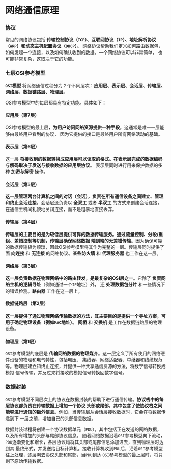 网络通信原理
===========================================================================
### 协议
常见的网络协议包括 **传输控制协议（`TCP`）、互联网协议（`IP`）、地址解析协议（`ARP`）和动态主机配置协议（`DHCP`）**。
网络协议帮助我们定义如何路由数据包，如何发起一个连接，以及如何确认收到的数据。一个网络协议可以非常简单，
也可能非常复杂，这取决于它的功能。

### 七层OSI参考模型
**`OSI`模型** 将网络通信过程分为 **`7`** 个不同层次：**应用层、表示层、会话层、传输层、网络层、数据链路层、物理层**。

OSI参考模型中的每层都具有特定功能。具体如下：

#### 应用层（第7层）
OSI参考模型的最上层，**为用户访问网络资源提供一种手段**。这通常是唯一一层能够由最终用户看到的协议，
因为它提供的接口是最终用户所有网络活动的基础。

#### 表示层（第6层）
这一层 **将接收到的数据转换成应用层可以读取的格式。在表示层完成的数据编码与解码取决于发送与接收数据的应用层协议**。
表示层同时进行用来保护数据的多种 **加密与解密** 操作。

#### 会话层（第5层）
**这一层管理两台计算机之间的对话（会话），负责在所有通信设备之间建立、管理和终止会话连接**。会话层还负责以 **全双工** 或者
**半双工** 的方式来创建会话连接，在通信主机间礼貌地关闭连接，而不是粗暴地直接丢弃。

#### 传输层（第4层）
**传输层的主要目的是为较低层提供可靠的数据传输服务。通过流量控制、分段/重组、差错控制等机制，传输层确保网络数据
端到端的无差错传输**。因为确保可靠的数据传输极为烦琐，因此OSI参考模型将其作为完整的一层。传输层同时提供了面 **向连接**
和 **无连接** 的网络协议。**某些防火墙** 和 **代理服务器** 也工作在这一层。

#### 网络层（第3层）
**这一层负责数据在物理网络中的路由转发，是最复杂的OSI层之一**。它除了 **负责网络主机的逻辑寻址**（例如通过一个`IP`地址）外，
还 **处理数据包分片** 和一些情况下的错误检测。**路由器** 工作在这一层上。

#### 数据链路层（第2层）
**这一层提供了通过物理网络传输数据的方法，其主要目的是提供一个寻址方案，可用于确定物理设备（例如`MAC`地址）**。
**网桥** 和 **交换机** 是工作在数据链路层的物理设备。

#### 物理层（第1层）
`OSI`参考模型的底层是 **传输网络数据的物理媒介**。这一层定义了所有使用的网络硬件设备的物理和电气特性，包括电压、
集线器、网络适配器、中继器和线缆规范等。物理层建立和终止连接，并提供一种共享通信资源的方法，将数字信号转换成模拟
信号传输，并反过来将接收的模拟信号转换回数字信号。

### 数据封装
`OSI`参考模型不同层次上的协议在数据封装的帮助下进行通信传输。**协议栈中的每层协议都负责在传输数据上增加一个协议
头部或尾部，其中包含了使协议栈之间能够进行通信的额外信息**。例如，当传输层从会话层接收数据时，它会在将数据传递到下
一层之前，增加自己的头部信息数据。 

数据封装过程将创建一个协议数据单元（`PDU`），其中包括正在发送的网络数据，以及所有增加的头部与尾部协议信息。
随着网络数据沿着`OSI`参考模型向下流动，`PDU`逐渐变化和增长，各层协议均将其头部或尾部信息添加进去，直到物理层时达到其
最终形式，并发送给目标计算机。接收计算机收到`PDU`后，沿着`OSI`参考模型往上处理，逐层剥去协议头部和尾部，当`PDU`到达
`OSI`参考模型的最上层时，将只剩下原始传输数据。




